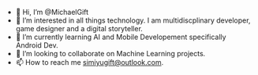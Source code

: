 - 👋 Hi, I’m @MichaelGift
- 👀 I’m interested in all things technology. I am multidiscplinary developer, game designer and a digital storyteller.
- 🌱 I’m currently learning AI and Mobile Developement specifically Android Dev.
- 💞️ I’m looking to collaborate on Machine Learning projects.
- 📫 How to reach me simiyugift@outlook.com.

<!---
MichaelGift/MichaelGift is a ✨ special ✨ repository because its `README.md` (this file) appears on your GitHub profile.
You can click the Preview link to take a look at your changes.
--->
